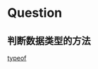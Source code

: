 # Question



## 判断数据类型的方法

[typeof](https://github.com/liubin915249126/javascript/blob/master/interview/ES5/typeof.md)